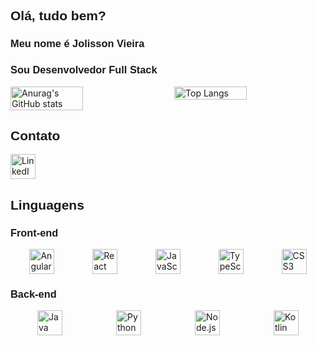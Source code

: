 <h2 style="font-family: Arial, sans-serif;">Olá, tudo bem?</h2>
<h3 style="font-family: Arial, sans-serif;">Meu nome é Jolisson Vieira</h3>
<h3 style="font-family: Arial, sans-serif;">Sou Desenvolvedor Full Stack</h3>

<div style="display: flex; justify-content: space-between;">
  <img src="https://github-readme-stats.vercel.app/api?username=JolissonVieira&show_icons=true&theme=radical" alt="Anurag's GitHub stats" style="width: 48%;" />
  <img src="https://github-readme-stats.vercel.app/api/top-langs/?username=JolissonVieira&hide_progress=true&theme=radical" alt="Top Langs" style="width: 48%;" />
</div>

<h2 style="font-family: Arial, sans-serif;">Contato</h2>
<div>
    <a href="https://www.linkedin.com/in/jolissonvieira/">
        <img src="https://cdn.jsdelivr.net/gh/devicons/devicon@latest/icons/linkedin/linkedin-plain.svg" alt="LinkedIn" style="width: 40px; height: 40px;"/>
    </a>
</div>

<h2 style="font-family: Arial, sans-serif;">Linguagens</h2>
<h3 style="font-family: Arial, sans-serif;">Front-end</h3>
<div style="display: flex; justify-content: space-around;">
    <img src="https://cdn.jsdelivr.net/gh/devicons/devicon@latest/icons/angularjs/angularjs-original.svg" alt="AngularJS" style="width: 40px; height: 40px;"/>
    <img src="https://cdn.jsdelivr.net/gh/devicons/devicon@latest/icons/react/react-original-wordmark.svg" alt="React" style="width: 40px; height: 40px;"/>
    <img src="https://cdn.jsdelivr.net/gh/devicons/devicon@latest/icons/javascript/javascript-plain.svg" alt="JavaScript" style="width: 40px; height: 40px;"/>
    <img src="https://cdn.jsdelivr.net/gh/devicons/devicon@latest/icons/typescript/typescript-original.svg" alt="TypeScript" style="width: 40px; height: 40px;"/>
    <img src="https://cdn.jsdelivr.net/gh/devicons/devicon@latest/icons/css3/css3-original-wordmark.svg" alt="CSS3" style="width: 40px; height: 40px;"/>
</div>

<h3 style="font-family: Arial, sans-serif;">Back-end</h3>
<div style="display: flex; justify-content: space-around;">
    <img src="https://cdn.jsdelivr.net/gh/devicons/devicon@latest/icons/java/java-original-wordmark.svg" alt="Java" style="width: 40px; height: 40px;"/>
    <img src="https://cdn.jsdelivr.net/gh/devicons/devicon@latest/icons/python/python-original-wordmark.svg" alt="Python" style="width: 40px; height: 40px;"/>
    <img src="https://cdn.jsdelivr.net/gh/devicons/devicon@latest/icons/nodejs/nodejs-original-wordmark.svg" alt="Node.js" style="width: 40px; height: 40px;"/>
    <img src="https://cdn.jsdelivr.net/gh/devicons/devicon@latest/icons/kotlin/kotlin-original-wordmark.svg" alt="Kotlin" style="width: 40px; height: 40px;"/>
</div>
